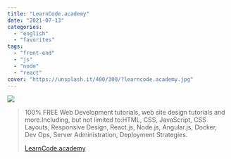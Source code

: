 ```yaml
---
title: "LearnCode.academy"
date: "2021-07-13"
categories:
  - "english"
  - "favorites"
tags:
  - "front-end"
  - "js"
  - "node"
  - "react"
cover: "https://unsplash.it/400/300/?learncode.academy.jpg"
---
```


![](https://yt3.ggpht.com/ytc/AKedOLS3xN4rnHkAwvIESdyvXLGQ0gHq2mPYLWHTVmPg=s176-c-k-c0x00ffffff-no-rj)

> 100% FREE Web Development tutorials, web site design tutorials and more.Including, but not limited to:HTML, CSS, JavaScript, CSS Layouts, Responsive Design, React.js, Node.js, Angular.js, Docker, Dev Ops, Server Administration, Deployment Strategies.
>
> [LearnCode.academy](https://www.youtube.com/user/learncodeacademy)
